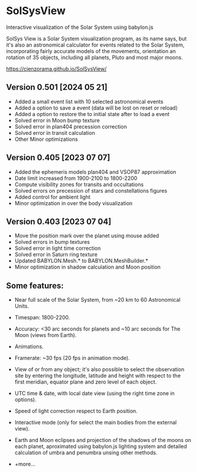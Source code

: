 # SolSysView
Interactive visualization of the Solar System using babylon.js

SolSys View is a Solar System visualization program, as its name says, but it's also an astronomical calculator for events related to the Solar System, incorporating fairly accurate models of the movements, orientation an rotation of 35 objects, including all planets, Pluto and most major moons.

https://cienzorama.github.io/SolSysView/

## Version 0.501 [2024 05 21]

- Added a small event list with 10 selected astronomical events
- Added a option to save a event (data will be lost on reset or reload)
- Added a option to restore the to initial state after to load a event
- Solved error in Moon bump texture
- Solved error in plan404 precession correction
- Solved error in transit calculation
- Other Minor optimizations

## Version 0.405 [2023 07 07]

- Added the ephemeris models plan404 and VSOP87 approximation
- Date limit increased from 1900-2100 to 1800-2200
- Compute visibility zones for transits and occultations
- Solved errors on precession of stars and constellations figures
- Added control for ambient light
- Minor optimization in over the body visualization
  
## Version 0.403 [2023 07 04]

- Move the position mark over the planet using mouse added
- Solved errors in bump textures
- Solved error in light time correction
- Solved error in Saturn ring texture
- Updated BABYLON.Mesh.* to BABYLON.MeshBuilder.*
- Minor optimization in shadow calculation and Moon position

## Some features:

- Near full scale of the Solar System, from ~20 km to 60 Astronomical Units.

- Timespan: 1800-2200.

- Accuracy: <30 arc seconds for planets and ~10 arc seconds for The Moon (views from Earth).

- Animations.

- Framerate: ~30 fps (20 fps in animation mode).

- View of or from any object; it's also possible to select the observation site by entering the longitude, latitude and height with respect to the first meridian, equator plane and zero level of each object.

- UTC time & date, with local date view (using the right time zone in options).

- Speed of light correction respect to Earth position.

- Interactive mode (only for select the main bodies from the external view).

- Earth and Moon eclipses and projection of the shadows of the moons on each planet, aproximated using babylon.js lighting system and detailed calculation of umbra and penumbra unsing other methods.

- +more...
